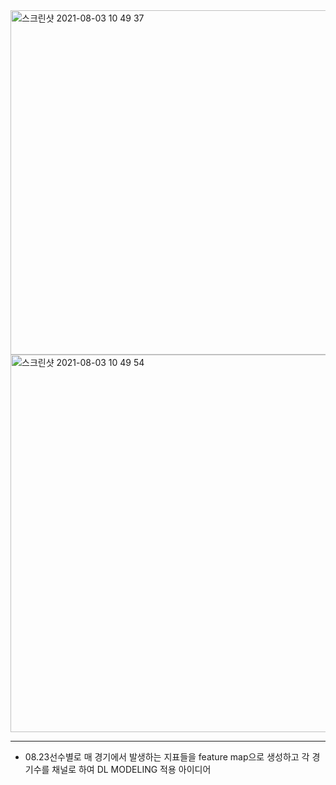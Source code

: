 <img width="551" alt="스크린샷 2021-08-03 10 49 37" src="https://user-images.githubusercontent.com/49870977/127945059-65b1938e-ab4b-4a0d-a0d2-fa05335cfdd7.png">



<img width="604" alt="스크린샷 2021-08-03 10 49 54" src="https://user-images.githubusercontent.com/49870977/127945021-9dd456b6-2a0a-4ec4-8328-e9ea1ac8de65.png">


***
- 08.23선수별로 매 경기에서 발생하는 지표들을 feature map으로 생성하고 각 경기수를 채널로 하여 DL MODELING 적용 아이디어
